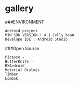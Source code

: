 # gallery

###ENVIRONMENT

```
Android project  
MIN SDK VERSION : 4.1 Jelly bean  
Develope IDE : Android Studio
``` 

###Open Sourse
```
Picasso -  
ButterKnife -  
RXAndroid   
Meterial Dialogs  
Timber  
Lombok  
```
